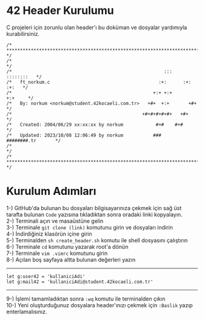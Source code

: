 # 42 Header Kurulumu
C projeleri için zorunlu olan header'ı bu doküman ve dosyalar yardımıyla kurabilirsiniz.<br>
```vim
/* ************************************************************************** */
/*                                                                            */
/*                                                        :::      ::::::::   */
/*   ft_norkum.c                                        :+:      :+:    :+:   */
/*                                                    +:+ +:+         +:+     */
/*   By: norkum <norkum@student.42kocaeli.com.tr>   +#+  +:+       +#+        */
/*                                                +#+#+#+#+#+   +#+           */
/*   Created: 2004/06/29 xx:xx:xx by norkum            #+#    #+#             */
/*   Updated: 2023/10/08 12:06:49 by norkum           ###   ########.tr       */
/*                                                                            */
/* ************************************************************************** */
```

# Kurulum Adımları
1-) GitHub'da bulunan bu dosyaları bilgisayarınıza çekmek için sağ üst tarafta bulunan `Code` yazısına tıkladıktan sonra oradaki linki kopyalayın.<br>
2-) Terminali açın ve masaüstüne gelin<br>
3-) Terminale `git clone (link)` komutunu girin ve dosyaları indirin<br>
4-) İndirdiğiniz klasörün içine girin<br>
5-) Terminalden `sh create_header.sh` komutu ile shell dosyasını çalıştırın<br>
6-) Terminale `cd` komutunu yazarak root'a dönün<br>
7-) Terminale  `vim .vimrc` komutunu girin<br>
8-) Açılan boş sayfaya altta bulunan değerleri yazın

------------
    let g:user42 = 'kullaniciAdi'
    let g:mail42 = 'kullaniciAdi@student.42kocaeli.com.tr'
------------

9-) İşlemi tamamladıktan sonra `:wq` komutu ile terminalden çıkın<br>
10-) Yeni oluşturduğunuz dosyalara header'ınızı çekmek için `:Baslik` yazıp enterlamalısınız.
